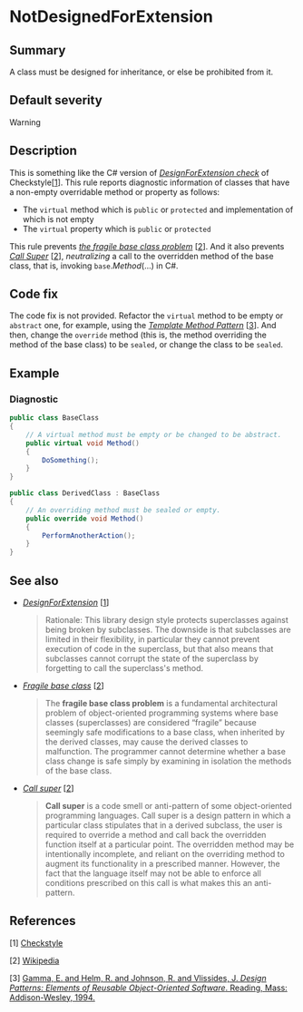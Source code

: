 # NotDesignedForExtension

## Summary

A class must be designed for inheritance, or else be prohibited from it.

## Default severity

Warning

## Description

This is something like the C# version of
[_DesignForExtension check_][design-for-extension-checkstyle]
of Checkstyle\[[1](#ref1)\].
This rule reports diagnostic information of classes that have
a non-empty overridable method or property as follows:

- The `virtual` method which is `public` or `protected`
and implementation of which is not empty
- The `virtual` property which is `public` or `protected`

This rule prevents
[_the fragile base class problem_][fragile-base-class] \[[2](#ref2)\].
And it also prevents [_Call Super_][call-super] \[[2](#ref2)\],
_neutralizing_ a call to the overridden method
of the base class, that is, invoking `base`._Method_(...) in C#.

## Code fix

The code fix is not provided. Refactor the `virtual` method to be
empty or `abstract` one, for example, using the
[_Template Method Pattern_][template-method-pattern]
\[[3](#ref3)\].
And then, change the `override` method (this is, the method
overriding the method of the base class) to be `sealed`, or change
the class to be `sealed`.

## Example

### Diagnostic

```csharp
public class BaseClass
{
    // A virtual method must be empty or be changed to be abstract.
    public virtual void Method()
    {
        DoSomething();
    }
}

public class DerivedClass : BaseClass
{
    // An overriding method must be sealed or empty.
    public override void Method()
    {
        PerformAnotherAction();
    }
}
```

## See also

- [_DesignForExtension_][design-for-extension-checkstyle] \[[1](#ref1)\]

  > Rationale: This library design style protects superclasses against being
  > broken by subclasses. The downside is that subclasses are limited in their
  > flexibility, in particular they cannot prevent execution of code in the
  > superclass, but that also means that subclasses cannot corrupt the state
  > of the superclass by forgetting to call the superclass's method.

- [_Fragile base class_][fragile-base-class] \[[2](#ref2)\]

  > The **fragile base class problem** is a fundamental architectural problem
  > of object-oriented programming systems where base classes (superclasses)
  > are considered “fragile” because seemingly safe modifications to a base
  > class, when inherited by the derived classes, may cause the derived
  > classes to malfunction. The programmer cannot determine whether a base
  > class change is safe simply by examining in isolation the methods of the
  > base class.

- [_Call super_][call-super] \[[2](#ref2)\]

  > **Call super** is a code smell or anti-pattern of some object-oriented
  > programming languages. Call super is a design pattern in which a
  > particular class stipulates that in a derived subclass, the user is
  > required to override a method and call back the overridden function
  > itself at a particular point. The overridden method may be intentionally
  > incomplete, and reliant on the overriding method to augment its
  > functionality in a prescribed manner. However, the fact that the
  > language itself may not be able to enforce all conditions prescribed on
  > this call is what makes this an anti-pattern.

## References

<a id="ref1"></a>
[1] [Checkstyle][checkstyle]

<a id="ref2"></a>
[2] [Wikipedia][wikipedia]

<a id="ref3"></a>
[3] [Gamma, E. and Helm, R. and Johnson, R. and Vlissides, J.
_Design Patterns: Elements of Reusable Object-Oriented Software_.
Reading, Mass: Addison-Wesley, 1994.][book-design-patterns]

[call-super]:
  https://en.wikipedia.org/wiki/Call_super
[fragile-base-class]:
  https://en.wikipedia.org/wiki/Fragile_base_class
[template-method-pattern]:
  https://en.wikipedia.org/wiki/Template_method_pattern
[design-for-extension-checkstyle]:
  http://checkstyle.sourceforge.net/config_design.html#DesignForExtension
[wikipedia]:
  https://en.wikipedia.org/wiki/
[checkstyle]:
  http://checkstyle.sourceforge.net/
[book-design-patterns]:
  https://books.google.com/books/about/Design_Patterns.html?id=6oHuKQe3TjQC
